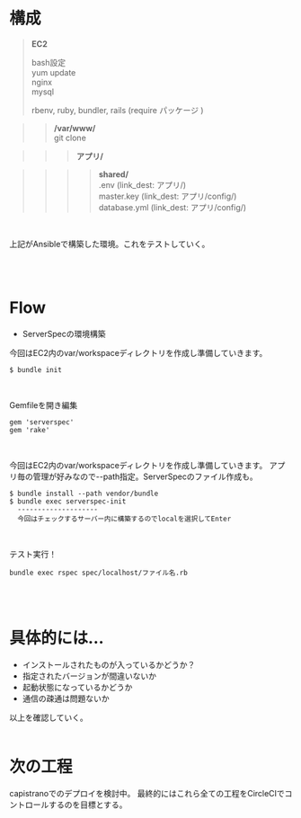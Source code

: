 # 構成

> **EC2**  
>
> bash設定  
> yum update  
> nginx  
> mysql
>  
> rbenv, ruby, bundler, rails (require パッケージ )

>> **/var/www/**  
>> git clone

>>> **アプリ/**  

>>>> **shared/**  
>>>> .env (link_dest: アプリ/)  
>>>> master.key (link_dest: アプリ/config/)  
>>>> database.yml (link_dest: アプリ/config/) 

<br>

上記がAnsibleで構築した環境。これをテストしていく。

<br><br>

# Flow

* ServerSpecの環境構築

今回はEC2内のvar/workspaceディレクトリを作成し準備していきます。
```
$ bundle init
```
<br>

Gemfileを開き編集
```
gem 'serverspec'
gem 'rake'
```
<br>

今回はEC2内のvar/workspaceディレクトリを作成し準備していきます。
アプリ毎の管理が好みなので--path指定。ServerSpecのファイル作成も。
```
$ bundle install --path vendor/bundle
$ bundle exec serverspec-init
  --------------------
  今回はチェックするサーバー内に構築するのでlocalを選択してEnter
```
<br>


テスト実行！
```
bundle exec rspec spec/localhost/ファイル名.rb
```
<br>
<br>


# 具体的には…

* インストールされたものが入っているかどうか？
* 指定されたバージョンが間違いないか
* 起動状態になっているかどうか
* 通信の疎通は問題ないか

以上を確認していく。
<br>
<br>

# 次の工程
capistranoでのデプロイを検討中。
最終的にはこれら全ての工程をCircleCIでコントロールするのを目標とする。